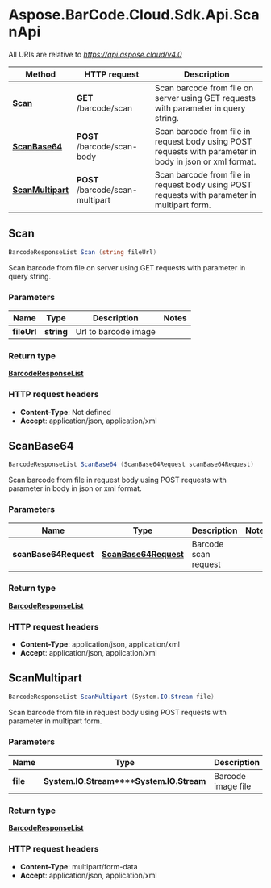 # Aspose.BarCode.Cloud.Sdk.Api.ScanApi

All URIs are relative to *<https://api.aspose.cloud/v4.0>*

Method | HTTP request | Description
------ | ------------ | -----------
[**Scan**](ScanApi.md#scan) | **GET** /barcode/scan | Scan barcode from file on server using GET requests with parameter in query string.
[**ScanBase64**](ScanApi.md#scanbase64) | **POST** /barcode/scan-body | Scan barcode from file in request body using POST requests with parameter in body in json or xml format.
[**ScanMultipart**](ScanApi.md#scanmultipart) | **POST** /barcode/scan-multipart | Scan barcode from file in request body using POST requests with parameter in multipart form.


## **Scan**

```csharp
BarcodeResponseList Scan (string fileUrl)
```

Scan barcode from file on server using GET requests with parameter in query string.

### Parameters

Name | Type | Description  | Notes
---- | ---- | ------------ | -----
 **fileUrl** | **string**| Url to barcode image |

### Return type

[**BarcodeResponseList**](BarcodeResponseList.md)

### HTTP request headers

- **Content-Type**: Not defined
- **Accept**: application/json, application/xml


## **ScanBase64**

```csharp
BarcodeResponseList ScanBase64 (ScanBase64Request scanBase64Request)
```

Scan barcode from file in request body using POST requests with parameter in body in json or xml format.

### Parameters

Name | Type | Description  | Notes
---- | ---- | ------------ | -----
 **scanBase64Request** | [**ScanBase64Request**](ScanBase64Request.md)| Barcode scan request |

### Return type

[**BarcodeResponseList**](BarcodeResponseList.md)

### HTTP request headers

- **Content-Type**: application/json, application/xml
- **Accept**: application/json, application/xml


## **ScanMultipart**

```csharp
BarcodeResponseList ScanMultipart (System.IO.Stream file)
```

Scan barcode from file in request body using POST requests with parameter in multipart form.

### Parameters

Name | Type | Description  | Notes
---- | ---- | ------------ | -----
 **file** | **System.IO.Stream****System.IO.Stream**| Barcode image file |

### Return type

[**BarcodeResponseList**](BarcodeResponseList.md)

### HTTP request headers

- **Content-Type**: multipart/form-data
- **Accept**: application/json, application/xml

